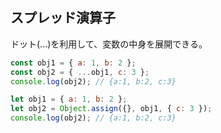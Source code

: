 ## スプレッド演算子

ドット(...)を利用して、変数の中身を展開できる。

```js
const obj1 = { a: 1, b: 2 };
const obj2 = { ...obj1, c: 3 };
console.log(obj2); // {a:1, b:2, c:3}
```

```js
let obj1 = { a: 1, b: 2 };
let obj2 = Object.assign({}, obj1, { c: 3 });
console.log(obj2); // {a:1, b:2, c:3}
```
